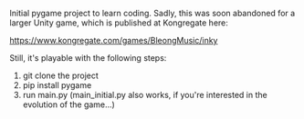 Initial pygame project to learn coding.
Sadly, this was soon abandoned for a larger Unity game, which is published at Kongregate here: 

https://www.kongregate.com/games/BleongMusic/inky

Still, it's playable with the following steps:

1. git clone the project
2. pip install pygame
3. run main.py (main_initial.py also works, if you're interested in the evolution of the game...)
